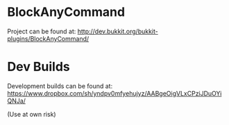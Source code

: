 BlockAnyCommand
===============
Project can be found at: http://dev.bukkit.org/bukkit-plugins/BlockAnyCommand/

Dev Builds
===============
Development builds can be found at: https://www.dropbox.com/sh/yndpv0mfyehujyz/AABgeOigVLxCPziJDuOYiQNJa/

(Use at own risk)
